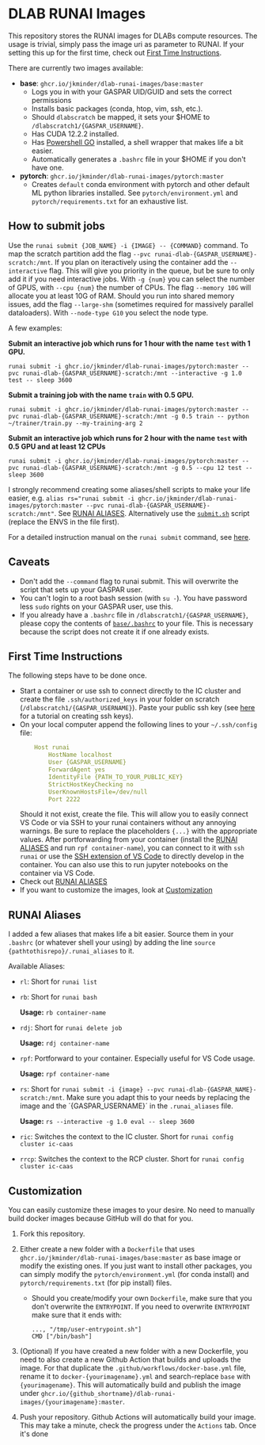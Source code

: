# DLAB RUNAI Images

This repository stores the RUNAI images for DLABs compute resources. The usage is trivial, simply pass the image uri as parameter to RUNAI. If your setting this up for the first time, check out [First Time Instructions](#First-Time-Instructions).

There are currently two images available:
- **base**: `ghcr.io/jkminder/dlab-runai-images/base:master`
    - Logs you in with your GASPAR UID/GUID and sets the correct permissions
    - Installs basic packages (conda, htop, vim, ssh, etc.). 
    - Should `dlabscratch` be mapped, it sets your $HOME to `/dlabscratch1/{GASPAR_USERNAME}`.
    - Has CUDA 12.2.2 installed. 
    - Has [Powershell GO](https://github.com/justjanne/powerline-go/) installed, a shell wrapper that makes life a bit easier.
    - Automatically generates a `.bashrc` file in your $HOME if you don't have one.
- **pytorch**: `ghcr.io/jkminder/dlab-runai-images/pytorch:master` 
    - Creates `default` conda environment with pytorch and other default ML python libraries installed. See `pytorch/environment.yml` and `pytorch/requirements.txt` for an exhaustive list.


## How to submit jobs
Use the `runai submit {JOB_NAME} -i {IMAGE} -- {COMMAND}` command. To map the scratch partition add the flag `--pvc runai-dlab-{GASPAR_USERNAME}-scratch:/mnt`. If you plan on iteractively using the container add the `--interactive` flag. This will give you priority in the queue, but be sure to only add it if you need interactive jobs. With `-g {num}` you can select the number of GPUS, with `--cpu {num}` the number of CPUs. The flag `--memory 10G` will allocate you at least 10G of RAM. Should you run into shared memory issues, add the flag `--large-shm` (sometimes required for massively parallel dataloaders). With `--node-type G10` you select the node type. 

A few examples:

**Submit an interactive job which runs for 1 hour with the name `test` with 1 GPU.**
```
runai submit -i ghcr.io/jkminder/dlab-runai-images/pytorch:master --pvc runai-dlab-{GASPAR_USERNAME}-scratch:/mnt --interactive -g 1.0 test -- sleep 3600
```
**Submit a training job with the name `train` with 0.5 GPU.**
```
runai submit -i ghcr.io/jkminder/dlab-runai-images/pytorch:master --pvc runai-dlab-{GASPAR_USERNAME}-scratch:/mnt -g 0.5 train -- python ~/trainer/train.py --my-training-arg 2
```
**Submit an interactive job which runs for 2 hour with the name `test` with 0.5 GPU and at least 12 CPUs**
```
runai submit -i ghcr.io/jkminder/dlab-runai-images/pytorch:master --pvc runai-dlab-{GASPAR_USERNAME}-scratch:/mnt -g 0.5 --cpu 12 test -- sleep 3600
```
I strongly recommend creating some aliases/shell scripts to make your life easier, e.g. `alias rs="runai submit -i ghcr.io/jkminder/dlab-runai-images/pytorch:master --pvc runai-dlab-{GASPAR_USERNAME}-scratch:/mnt"`. See [RUNAI ALIASES](#runai-aliases). Alternatively use the [`submit.sh`](submit.sh) script (replace the ENVS in the file first).

For a detailed instruction manual on the `runai submit` command, see [here](https://docs.run.ai/v2.9/Researcher/cli-reference/runai-submit/#-pvc-storage_class_namesizecontainer_mount_pathro).


## Caveats
- Don't add the `--command` flag to runai submit. This will overwrite the script that sets up your GASPAR user. 
- You can't login to a root bash session (with `su -`). You have password less `sudo` rights on your GASPAR user, use this. 
- If you already have a `.bashrc` file in `/dlabscratch1/{GASPAR_USERNAME}`, please copy the contents of [`base/.bashrc`](base/.bashrc) to your file. This is necessary because the script does not create it if one already exists.


## First Time Instructions
The following steps have to be done once.
- Start a container or use ssh to connect directly to the IC cluster and create the file `.ssh/authorized_keys` in your folder on scratch (`/dlabscratch1/{GASPAR_USERNAME}`). Paste your public ssh key (see [here](https://docs.github.com/en/authentication/connecting-to-github-with-ssh/generating-a-new-ssh-key-and-adding-it-to-the-ssh-agent) for a tutorial on creating ssh keys).
- On your local computer append the following lines to your `~/.ssh/config` file:
    ```YAML
        Host runai
            HostName localhost
            User {GASPAR_USERNAME}
            ForwardAgent yes
            IdentityFile {PATH_TO_YOUR_PUBLIC_KEY}
            StrictHostKeyChecking no
            UserKnownHostsFile=/dev/null
            Port 2222
    ```
    Should it not exist, create the file. This will allow you to easily connect VS Code or via SSH to your runai containers without any annoying warnings. Be sure to replace the placeholders `{...}` with the appropriate values. After portforwarding from your container (install the [RUNAI ALIASES](#runai-aliases) and run `rpf container-name`), you can connect to it with `ssh runai` or use the [SSH extension of VS Code](https://code.visualstudio.com/docs/remote/ssh) to directly develop in the container. You can also use this to run jupyter notebooks on the container via VS Code. 
- Check out [RUNAI ALIASES](#runai-aliases)
- If you want to customize the images, look at [Customization](#customization)

## RUNAI Aliases

I added a few aliases that makes life a bit easier. Source them in your `.bashrc` (or whatever shell your using) by adding the line `source {pathtothisrepo}/.runai_aliases` to it. 

Available Aliases:
- `rl`: Short for `runai list`
- `rb`: Short for `runai bash`

    **Usage:** `rb container-name`
- `rdj`: Short for `runai delete job`

    **Usage:** `rdj container-name`
- `rpf`: Portforward to your container. Especially useful for VS Code usage.
   
   **Usage:** `rpf container-name`
- `rs`: Short for `runai submit -i {image} --pvc runai-dlab-{GASPAR_NAME}-scratch:/mnt`. Make sure you adapt this to your needs by replacing the image and the ´{GASPAR_USERNAME}´ in the `.runai_aliases` file.
   
   **Usage:** `rs --interactive -g 1.0 eval -- sleep 3600`
- `ric`: Switches the context to the IC cluster. Short for `runai config cluster ic-caas`
- `rrcp`: Switches the context to the RCP cluster. Short for `runai config cluster ic-caas`


## Customization

You can easily customize these images to your desire. No need to manually build docker images because GitHub will do that for you. 

1. Fork this repository.
2. Either create a new folder with a `Dockerfile` that uses `ghcr.io/jkminder/dlab-runai-images/base:master` as base image or modify the existing ones. If you just want to install other packages, you can simply modify the `pytorch/environment.yml` (for conda install) and `pytorch/requirements.txt` (for pip install) files. 
    - Should you create/modify your own `Dockerfile`, make sure that you don't overwrite the `ENTRYPOINT`. If you need to overwrite `ENTRYPOINT` make sure that it ends with: 
        ```
        ..., "/tmp/user-entrypoint.sh"]
        CMD ["/bin/bash"]
        ```
3. (Optional) If you have created a new folder with a new Dockerfile, you need to also create a new Github Action that builds and uploads the image. For that duplicate the `.github/workflows/docker-base.yml` file, rename it to `docker-{yourimagename}.yml` and search-replace `base` with `{yourimagename}`. This will automatically build and publish the image under `ghcr.io/{github_shortname}/dlab-runai-images/{yourimagename}:master`.

3. Push your repository. Github Actions will automatically build your image. This may take a minute, check the progress under the `Actions` tab. Once it's done 
